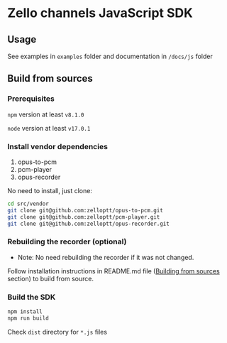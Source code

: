 # Zello channels JavaScript SDK

## Usage
See examples in `examples` folder and documentation in `/docs/js` folder

## Build from sources

### Prerequisites

`npm` version at least `v8.1.0`

`node` version at least `v17.0.1`


### Install vendor dependencies

1. opus-to-pcm
2. pcm-player
3. opus-recorder

No need to install, just clone:

```bash
cd src/vendor
git clone git@github.com:zelloptt/opus-to-pcm.git
git clone git@github.com:zelloptt/pcm-player.git
git clone git@github.com:zelloptt/opus-recorder.git
```

### Rebuilding the recorder (optional)

* Note: No need rebuilding the recorder if it was not changed.

Follow installation instructions in README.md file ([Building from sources](https://github.com/zelloptt/opus-recorder#building-from-sources) section) to build from source.

### Build the SDK
```bash
npm install
npm run build
```

Check `dist` directory for `*.js` files
